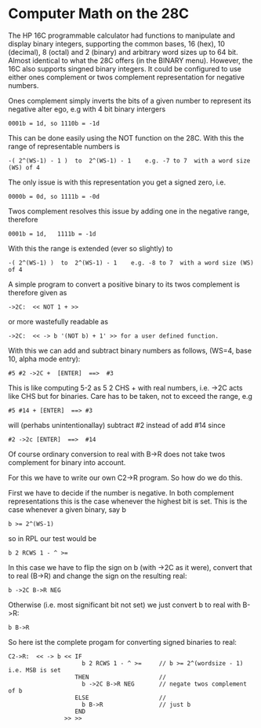 
Computer Math  on the 28C
=========================

The HP 16C programmable calculator had functions to manipulate and display binary integers, supporting the common bases, 16 (hex), 10 (decimal), 8 (octal) and 2 (binary) and arbitrary word sizes up to 64 bit. Almost identical to what the 28C offers (in the BINARY menu). However, the 16C also supports singned binary integers. It could be configured to use either ones complement or twos complement representation for negative numbers.

Ones complement simply inverts the bits of a given number to represent its negative alter ego, e.g with 4 bit binary intergers

    0001b = 1d, so 1110b = -1d

This can be done easily using the NOT function on the 28C. With this the range of representable numbers is

    -( 2^(WS-1) - 1 )  to  2^(WS-1) - 1    e.g. -7 to 7  with a word size (WS) of 4

The only issue is with this representation you get a signed zero, i.e.

    0000b = 0d, so 1111b = -0d

Twos complement resolves this issue by adding one in the negative range, therefore

    0001b = 1d,   1111b = -1d

With this the range is extended (ever so slightly) to

    -( 2^(WS-1) )  to  2^(WS-1) - 1    e.g. -8 to 7  with a word size (WS) of 4
    
A simple program to convert a positive binary to its twos complement is therefore given as

    ->2C:  << NOT 1 + >>

or more wastefully readable as

    ->2C:  << -> b '(NOT b) + 1' >> for a user defined function.

With this we can add and subtract binary numbers as follows, (WS=4, base 10, alpha mode entry):

    #5 #2 ->2C +  [ENTER]  ==>  #3

This is like computing 5-2 as 5 2 CHS + with real numbers, i.e. ->2C acts like CHS but for binaries.
Care has to be taken, not to exceed the range, e.g

    #5 #14 + [ENTER]  ==> #3

will (perhabs unintentionallay) subtract #2 instead of add #14 since

    #2 ->2c [ENTER]  ==>  #14

Of course ordinary conversion to real with B->R does not take twos complement for binary into account.

For this we have to write our own C2->R program. So how do we do this.

First we have to decide if the number is negative. In both complement representations this is the case whenever the highest bit is set. This is the case whenever a given binary, say b

    b >= 2^(WS-1)

so in RPL our test would be

    b 2 RCWS 1 - ^ >=

In this case we have to flip the sign on b (with ->2C as it were), convert that to real (B->R) and change the sign on the resulting real:

    b ->2C B->R NEG

Otherwise (i.e. most significant bit not set) we just convert b to real with B->R:

    b B->R

So here ist the complete progam for converting signed binaries to real:

    C2->R:  << -> b << IF
                         b 2 RCWS 1 - ^ >=     // b >= 2^(wordsize - 1) i.e. MSB is set
                       THEN                    //
                         b ->2C B->R NEG       // negate twos complement of b
                       ELSE                    //
                         b B->R                // just b
                       END
                    >> >>


